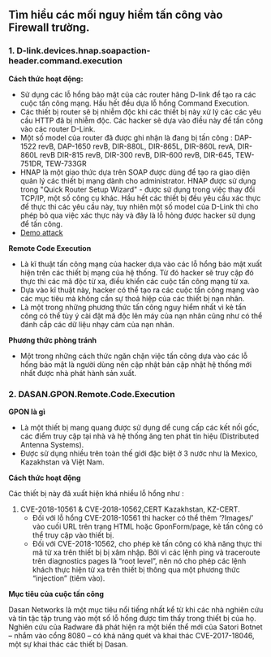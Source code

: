 ## Tìm hiểu các mối nguy hiểm tấn công vào Firewall trường.

### 1.  D-link.devices.hnap.soapaction-header.command.execution

  **Cách thức hoạt động:** 
  - Sử dụng các lỗ hổng bảo mật của các router hãng D-link để tạo ra các cuộc tấn công mạng. Hầu hết đều dựa lỗ hổng Command Execution. 
  - Các thiết bị router sẽ bị nhiễm độc khi các thiết bị này xử lý các các yêu cầu HTTP đã bị nhiễm độc. Các hacker sẽ dựa vào điều này để tấn công vào các router D-Link.
  - Một số model của router đã được ghi nhận là đang bị tấn công : DAP-1522 revB, DAP-1650 revB, DIR-880L, DIR-865L, DIR-860L revA, DIR-860L revB DIR-815 revB, DIR-300 revB, DIR-600 revB, DIR-645, TEW-751DR, TEW-733GR
  - HNAP là một giao thức dựa trên SOAP được dùng để tạo ra giao diện quản lý các thiết bị mạng dành cho administrator. HNAP được sử dụng trong "Quick Router Setup Wizard" - được sử dụng trong việc thay đổi TCP/IP, một số công cụ khác. Hầu hết các thiết bị đều yêu cầu xác thực để thực thi các yêu cầu này, tuy nhiên một số model của D-Link thì cho phép bỏ qua việc xác thực này và đây là lỗ hỏng được hacker sử dụng để tấn công.
  - [Demo attack](http://www.devttys0.com/2015/04/hacking-the-d-link-dir-890l/)

**Remote Code Execution**
- Là kĩ thuật tấn công mạng của hacker dựa vào các lỗ hổng bảo mật xuất hiện trên các thiết bị mạng của hệ thống. Từ đó hacker sẽ truy cập đó thực thi các mã độc từ xa, điều khiển các cuộc tấn công mạng từ xa.
- Dựa vào kĩ thuật này, hacker có thể tạo ra các cuộc tấn công mạng vào các mục tiêu mà không cần sự thoả hiệp của các thiết bị nạn nhân.
- Là một trong những phương thức tấn công nguy hiểm nhất vì kẻ tấn công có thể tùy ý cài đặt mã độc lên máy của nạn nhân cũng như có thể đánh cắp các dữ liệu nhạy cảm của nạn nhân.


**Phương thức phòng tránh**
  - Một trong những cách thức ngăn chặn việc tấn công dựa vào các lỗ hổng bảo mật là người dùng nên cập nhật bản cập nhật hệ thống mới nhất được nhà phát hành sản xuất.

### 2. DASAN.GPON.Remote.Code.Execution

**GPON là gì** 
- Là một thiết bị mang quang được sử dụng dể cung cấp các kết nối gốc, các điểm truy cập tại nhà và hệ thống ăng ten phát tín hiệu (Distributed Antenna Systems).
- Được sử dụng nhiều trên toàn thế giới đặc biệt ở 3 nước như là Mexico, Kazakhstan và Việt Nam. 



**Cách thức hoạt động**

Các thiết bị này đã xuất hiện khá nhiều lỗ hổng như :
1. CVE-2018-10561 & CVE-2018-10562,CERT Kazakhstan, KZ-CERT.
   - Đối với lỗ hổng CVE-2018-10561 thì hacker có thể thêm ‘?Images/’ vào cuối URL trên trang HTML hoặc GponForm/page, kẻ tấn công có thể truy cập vào thiết bị.
   - Đối với CVE-2018-10562, cho phép kẻ tấn công có khả năng thực thi mã từ xa trên thiết bị bị xâm nhập. Bởi vì các lệnh ping và traceroute trên diagnostics pages là “root level”, nên nó cho phép các lệnh khách thực hiện từ xa trên thiết bị thông qua một phương thức “injection” (tiêm vào).

**Mục tiêu của cuộc tấn công**

Dasan Networks là một mục tiêu nổi tiếng nhất kể từ khi các nhà nghiên cứu và tin tặc tập trung vào một số lỗ hồng được tìm thấy trong thiết bị của họ. Nghiên cứu của Radware đã phát hiện ra một biến thể mới của Satori Botnet – nhắm vào cổng 8080 – có khả năng quét và khai thác CVE-2017-18046, một sự khai thác các thiết bị Dasan.

   
